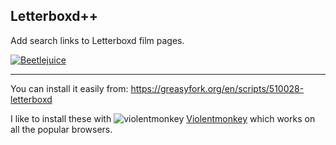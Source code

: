 ## Letterboxd++

Add search links to Letterboxd film pages.

<a href="https://letterboxd.com/film/beetlejuice/">
    <img src="https://github.com/user-attachments/assets/14a4a07b-1098-4b34-93c3-3875d9c213c3" alt="Beetlejuice">
</a>

---

You can install it easily from: https://greasyfork.org/en/scripts/510028-letterboxd

I like to install these with ![violentmonkey](https://user-images.githubusercontent.com/118710/186048168-68d8b5c8-690e-4579-8642-c6cd1e5b8ced.png) [Violentmonkey](https://violentmonkey.github.io/) which works on all the popular browsers.
